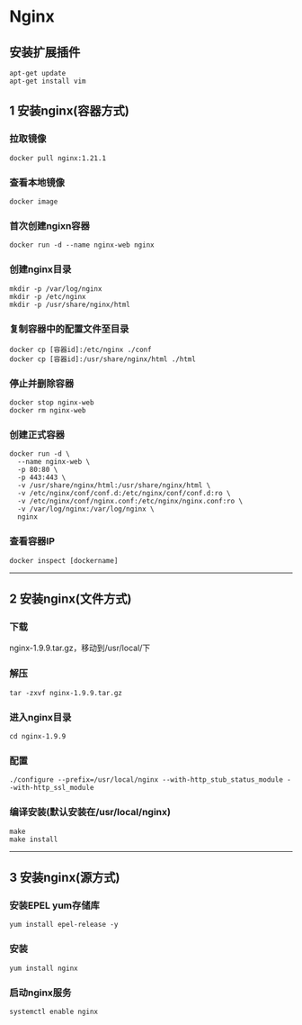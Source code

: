 # Nginx


## 安装扩展插件
`apt-get update`  
`apt-get install vim`

## 1 安装nginx(容器方式)
### 拉取镜像
`docker pull nginx:1.21.1`

### 查看本地镜像
`docker image`

### 首次创建ngixn容器
`docker run -d --name nginx-web nginx`

### 创建nginx目录
```shell
mkdir -p /var/log/nginx
mkdir -p /etc/nginx
mkdir -p /usr/share/nginx/html
```

### 复制容器中的配置文件至目录
```shell
docker cp [容器id]:/etc/nginx ./conf
docker cp [容器id]:/usr/share/nginx/html ./html
```

### 停止并删除容器
```shell
docker stop nginx-web
docker rm nginx-web
```

### 创建正式容器
```shell
docker run -d \
  --name nginx-web \
  -p 80:80 \
  -p 443:443 \
  -v /usr/share/nginx/html:/usr/share/nginx/html \
  -v /etc/nginx/conf/conf.d:/etc/nginx/conf/conf.d:ro \
  -v /etc/nginx/conf/nginx.conf:/etc/nginx/nginx.conf:ro \
  -v /var/log/nginx:/var/log/nginx \
  nginx
```
### 查看容器IP
`docker inspect [dockername]`

___

## 2 安装nginx(文件方式)
### 下载  
nginx-1.9.9.tar.gz，移动到/usr/local/下

### 解压
`tar -zxvf nginx-1.9.9.tar.gz`

### 进入nginx目录
`cd nginx-1.9.9`

### 配置
`./configure --prefix=/usr/local/nginx --with-http_stub_status_module --with-http_ssl_module`

### 编译安装(默认安装在/usr/local/nginx)
```shell
make
make install
```
___

## 3 安装nginx(源方式)
### 安装EPEL yum存储库
`yum install epel-release -y`

### 安装
`yum install nginx`

### 启动nginx服务
`systemctl enable nginx`
